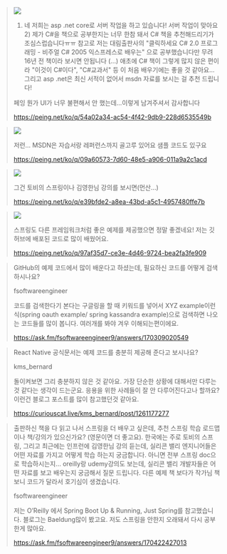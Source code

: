> <img src="https://s3.peing.net/t/uploads/item/eye_catch/1106314417/0bf541b6.jpg">
>
> 1) 네 저희는 asp .net core로 서버 작업을 하고 있습니다! 서버 작업이 맞아요 2) 제가 C#을 책으로 공부한지는 너무 한참 돼서 C# 책을 추천해드리기가 조심스럽습니다ㅠㅠ 참고로 저는 대림출판사의 "클릭하세요 C# 2.0 프로그래밍 - 비주얼 C# 2005 익스프레스로 배우는" 으로 공부했습니다만 무려 16년 전 책이라 보시면 안됩니다 (...)
애초에 C# 책이 그렇게 많지 않은 편이라 "이것이 C#이다", "C#교과서" 등 이 처음 배우기에는 좋을 것 같아요...그리고 asp .net은 최신 서적이 없어서 msdn 자료를 보시는 걸 추천 드립니다!
>
> 페잉 뭔가 UI가 너무 불편해서 안 했는데...이렇게 남겨주셔서 감사합니다
>
> https://peing.net/ko/q/54a02a34-ac54-4f42-9db9-228d6535549b


> <img src="https://s3.peing.net/t/uploads/item/eye_catch/1106368961/5b61a0e0.jpg">
>
> 저런... MSDN은 자습서랑 레퍼런스까지 골고루 있어요 샘플 코드도 있구요
> 
> https://peing.net/ko/q/09a60573-7d60-48e5-a906-011a9a2c1acd

> <img src="https://s3.peing.net/t/uploads/item/eye_catch/1123184496/425c7629.jpg">
> 
> 그건 토비의 스프링이나 김영한님 강의를 보시면(먼산…)
>
> https://peing.net/ko/q/e39bfde2-a8ea-43bd-a5c1-4957480ffe7b



><img src="https://s3.peing.net/t/uploads/item/eye_catch/1129531947/ab6fc75d.jpg">
>
> 스프링도 다른 프레임워크처럼 좋은 예제를 제공했으면 정말 좋겠네요! 저는 깃허브에 배포된 코드로 많이 배웠어요.
> 
> https://peing.net/ko/q/97af35d7-ce3e-4d46-9724-bea2fa3fe909


> GitHub의 예제 코드에서 많이 배운다고 하셨는데, 필요하신 코드를 어떻게 검색하시나요?
>	
> fsoftwareengineer
>
>코드를 검색한다기 본다는 구글링을 할 때 키워드를 넣어서 XYZ example이런식(spring oauth example/ spring kassandra example)으로 검색하면 나오는 코드들를 많이 봅니다. 여러개를 봐야 겨우 이해되는편이에요.
> 
> https://ask.fm/fsoftwareengineer9/answers/170309020549


>React Native 공식문서는 예제 코드를 충분히 제공해 준다고 보시나요?
>
>kms_bernard
>
>돌이켜보면 그리 충분하지 않은 것 같아요. 가장 단순한 상황에 대해서만 다루는 것 같다는 생각이 드는군요. 응용을 위한 사례들이 잘 안 다루어진다고나 할까요? 이런건 블로그 포스트를 많이 참고했던것 같아요.
>
>https://curiouscat.live/kms_bernard/post/1261177277

>출판하신 책을 다 읽고 나서 스프링을 더 배우고 싶은데, 추천 스프링 학습 로드맵이나 책/강의가 있으신가요? (영문이면 더 좋고요). 한국에는 주로 토비의 스프링, 그리고 최근에는 인프런에 김영한님 강의 듣는데, 실리콘 밸리 엔지니어들은 어떤 자료를 가지고 어떻게 학습 하는지 궁금합니다. 아니면 전부 스프링 doc으로 학습하시는지… oreilly랑 udemy강의도 보는데, 실리콘 밸리 개발자들은 어떤 자료를 보고 배우는지 궁금해서 질문 드립니다. 다른 예제 책 보다가 작가님 책 보니 코드가 달라서 호기심이 생겼습니다.
>	
>fsoftwareengineer
>
>저는 O’Reilly 에서 Spring Boot Up & Running, Just Spring를 참고했습니다. 블로그는 Baeldung많이 봤고요. 저도 스프링을 안한지 오래돼서 다시 공부한게 많아요.
>
>https://ask.fm/fsoftwareengineer9/answers/170422427013